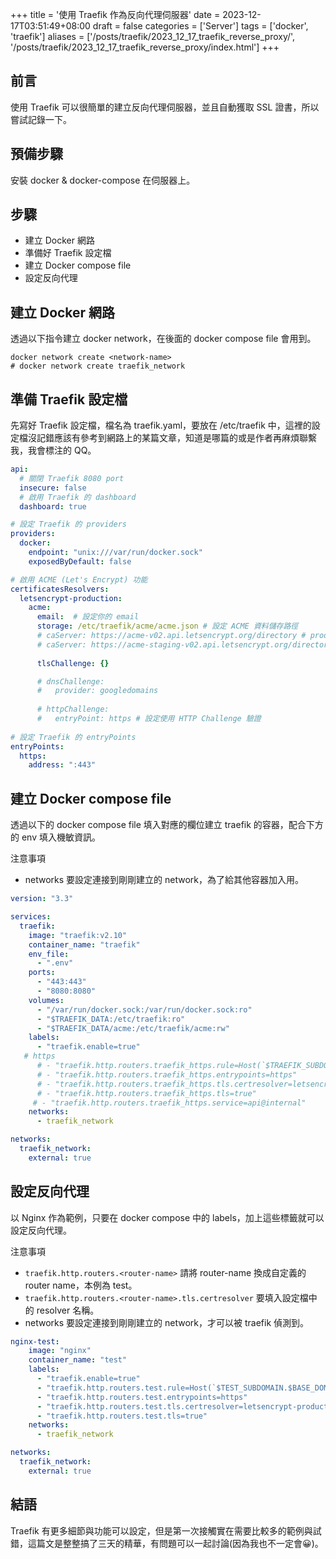 +++
title = '使用 Traefik 作為反向代理伺服器'
date = 2023-12-17T03:51:49+08:00
draft = false
categories = ['Server']
tags = ['docker', 'traefik']
aliases = ['/posts/traefik/2023_12_17_traefik_reverse_proxy/', '/posts/traefik/2023_12_17_traefik_reverse_proxy/index.html']
+++

## 前言

使用 Traefik 可以很簡單的建立反向代理伺服器，並且自動獲取 SSL 證書，所以嘗試記錄一下。

## 預備步驟

安裝 docker & docker-compose 在伺服器上。

## 步驟

- 建立 Docker 網路
- 準備好 Traefik 設定檔
- 建立 Docker compose file
- 設定反向代理

## 建立 Docker 網路

透過以下指令建立 docker network，在後面的 docker compose file 會用到。

```docker
docker network create <network-name>
# docker network create traefik_network
```

## 準備 Traefik 設定檔

先寫好 Traefik 設定檔，檔名為 traefik.yaml，要放在 /etc/traefik 中，這裡的設定檔沒記錯應該有參考到網路上的某篇文章，知道是哪篇的或是作者再麻煩聯繫我，我會標注的 QQ。

```yaml
api:
  # 關閉 Traefik 8080 port
  insecure: false
  # 啟用 Traefik 的 dashboard
  dashboard: true

# 設定 Traefik 的 providers
providers:
  docker:
    endpoint: "unix:///var/run/docker.sock"
    exposedByDefault: false

# 啟用 ACME (Let's Encrypt) 功能
certificatesResolvers:
  letsencrypt-production:
    acme:
      email:  # 設定你的 email
      storage: /etc/traefik/acme/acme.json # 設定 ACME 資料儲存路徑
      # caServer: https://acme-v02.api.letsencrypt.org/directory # production ca server
      # caServer: https://acme-staging-v02.api.letsencrypt.org/directory # test ca server
      
      tlsChallenge: {}

      # dnsChallenge:
      #   provider: googledomains
        
      # httpChallenge:
      #   entryPoint: https # 設定使用 HTTP Challenge 驗證
  
# 設定 Traefik 的 entryPoints
entryPoints:
  https:
    address: ":443"
```

## 建立 Docker compose file

透過以下的 docker compose file 填入對應的欄位建立 traefik 的容器，配合下方的 env 填入機敏資訊。

注意事項

- networks 要設定連接到剛剛建立的 network，為了給其他容器加入用。

```yaml
version: "3.3"

services:
  traefik:
    image: "traefik:v2.10"
    container_name: "traefik"
    env_file:
      - ".env"
    ports:
      - "443:443"
      - "8080:8080"
    volumes:
      - "/var/run/docker.sock:/var/run/docker.sock:ro"
      - "$TRAEFIK_DATA:/etc/traefik:ro"
      - "$TRAEFIK_DATA/acme:/etc/traefik/acme:rw"
    labels:
      - "traefik.enable=true"
   # https
      # - "traefik.http.routers.traefik_https.rule=Host(`$TRAEFIK_SUBDOMAIN.$BASE_DOMAIN`)"
      # - "traefik.http.routers.traefik_https.entrypoints=https"
      # - "traefik.http.routers.traefik_https.tls.certresolver=letsencrypt-production"
      # - "traefik.http.routers.traefik_https.tls=true"
     # - "traefik.http.routers.traefik_https.service=api@internal"
    networks:
      - traefik_network

networks:
  traefik_network:
    external: true
```

## 設定反向代理

以 Nginx 作為範例，只要在 docker compose 中的 labels，加上這些標籤就可以設定反向代理。

注意事項

- `traefik.http.routers.<router-name>` 請將 router-name 換成自定義的 router name，本例為 test。
- `traefik.http.routers.<router-name>.tls.certresolver` 要填入設定檔中的 resolver 名稱。
- networks 要設定連接到剛剛建立的 network，才可以被 traefik 偵測到。

```yaml
nginx-test:
    image: "nginx"
    container_name: "test"
    labels:
      - "traefik.enable=true"
      - "traefik.http.routers.test.rule=Host(`$TEST_SUBDOMAIN.$BASE_DOMAIN`)"
      - "traefik.http.routers.test.entrypoints=https"
      - "traefik.http.routers.test.tls.certresolver=letsencrypt-production"
      - "traefik.http.routers.test.tls=true"
    networks:
      - traefik_network

networks:
  traefik_network:
    external: true
```

## 結語

Traefik 有更多細節與功能可以設定，但是第一次接觸實在需要比較多的範例與試錯，這篇文是整整搞了三天的精華，有問題可以一起討論(因為我也不一定會😀)。
